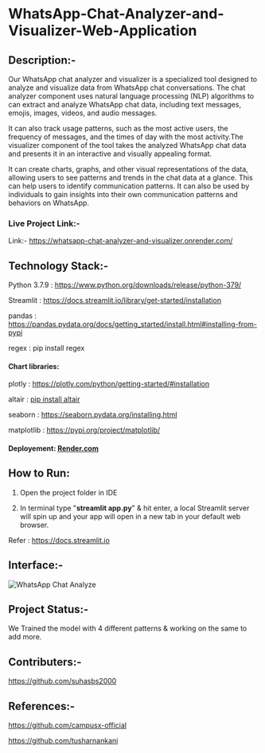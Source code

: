 # WhatsApp-Chat-Analyzer-and-Visualizer-Web-Application

## **Description**:-

Our WhatsApp chat analyzer and visualizer is a specialized tool designed to analyze and visualize data from WhatsApp chat conversations. The chat analyzer component      uses natural language processing (NLP) algorithms to can extract and analyze WhatsApp chat data, including text messages, emojis, images, videos, and audio messages. 

 It can also track usage patterns, such as the most active users, the frequency of messages, and the times of day with the most activity.The visualizer component of the   tool takes the analyzed WhatsApp chat data and presents it in an interactive and visually appealing format. 
 
 It can create charts, graphs, and other visual representations of the data, allowing users to see patterns and trends in the chat data at a glance. This can help users to identify communication patterns. It can also be used by individuals to gain insights into their own communication patterns and behaviors on WhatsApp.


### **Live Project Link**:-

Link:- https://whatsapp-chat-analyzer-and-visualizer.onrender.com/

 
## **Technology Stack**:-

Python 3.7.9 : https://www.python.org/downloads/release/python-379/ <br>

Streamlit : https://docs.streamlit.io/library/get-started/installation <br>

pandas : https://pandas.pydata.org/docs/getting_started/install.html#installing-from-pypi <br>

regex : pip install regex <br>

#### **Chart libraries:** <br>

plotly : https://plotly.com/python/getting-started/#installation <br>

altair : [pip install altair](https://pypi.org/project/altair/) <br>
 
seaborn : https://seaborn.pydata.org/installing.html <br>
 
matplotlib : https://pypi.org/project/matplotlib/ <br>

#### **Deployement:** [Render.com](https://render.com/)
 
 
## **How to Run**:

 1. Open the project folder in IDE <br>

 2. In terminal type "**streamlit app.py**" & hit enter, a local Streamlit server will spin up and your app will open in a new tab in your default web browser. <br>
 
 Refer : https://docs.streamlit.io<br>
 

## **Interface**:-


![WhatsApp Chat Analyze](https://user-images.githubusercontent.com/96716586/229268517-4f4b58b5-9d7a-4a8b-a5a0-ec0cd00217e5.jpg)




## **Project Status**:-

We Trained the model with 4 different patterns & working on the same to add more.



## **Contributers**:-

https://github.com/suhasbs2000



## **References**:-

https://github.com/campusx-official

https://github.com/tusharnankani
